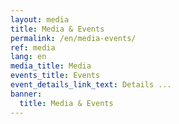 ```yaml
---
layout: media
title: Media & Events
permalink: /en/media-events/
ref: media
lang: en
media_title: Media
events_title: Events
event_details_link_text: Details ...
banner:
  title: Media & Events
---
```


